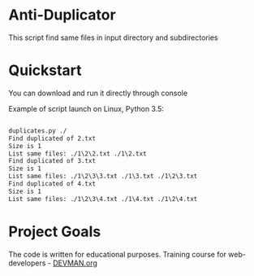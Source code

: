 # Anti-Duplicator

This script find same files in input directory and subdirectories

# Quickstart

You can download and run it directly through console

Example of script launch on Linux, Python 3.5:

```bash

duplicates.py ./
Find duplicated of 2.txt
Size is 1
List same files: ./1\2\2.txt ./1\2.txt
Find duplicated of 3.txt
Size is 1
List same files: ./1\2\3\3.txt ./1\3.txt ./1\2\3.txt
Find duplicated of 4.txt
Size is 1
List same files: ./1\2\3\4.txt ./1\4.txt ./1\2\4.txt

```

# Project Goals

The code is written for educational purposes. Training course for web-developers - [DEVMAN.org](https://devman.org)
